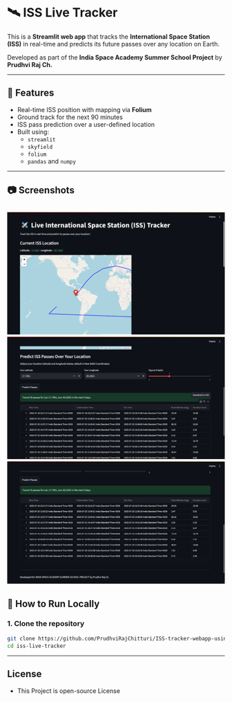 # 🛰️ ISS Live Tracker

This is a **Streamlit web app** that tracks the **International Space Station (ISS)** in real-time and predicts its future passes over any location on Earth.

Developed as part of the **India Space Academy Summer School Project** by **Prudhvi Raj Ch.**

---

## 🚀 Features

- Real-time ISS position with mapping via **Folium**
- Ground track for the next 90 minutes
- ISS pass prediction over a user-defined location
- Built using:
  - `streamlit`
  - `skyfield`
  - `folium`
  - `pandas` and `numpy`

---

## 📷 Screenshots

![App Screenshot](Screenshot1.png)
![App Screenshot](Screenshot2.png)
![App Screenshot](Screenshot3.png)
---

## 🔧 How to Run Locally

### 1. Clone the repository
```bash
git clone https://github.com/PrudhviRajChitturi/ISS-tracker-webapp-using-streamlit
cd iss-live-tracker
```
---

## **License**
- This Project is open-source License
